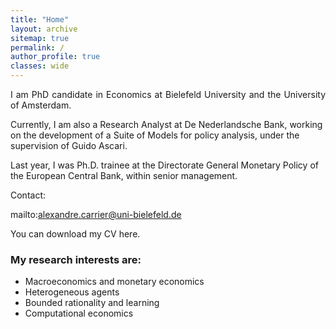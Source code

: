 ```yaml
---
title: "Home"
layout: archive
sitemap: true
permalink: /
author_profile: true
classes: wide
---
```


<p style="text-align: justify">
I am PhD candidate in Economics at Bielefeld University and the University of Amsterdam. 

Currently, I am also a Research Analyst at De Nederlandsche Bank, working on the development of a Suite of Models for policy analysis, under the supervision of Guido Ascari.

Last year, I was Ph.D. trainee at the Directorate General Monetary Policy of the European Central Bank, within senior management.

Contact:

mailto:alexandre.carrier@uni-bielefeld.de

You can download my CV here.
</p>

<!-- <p style="text-align: justify">
My research is driven towards characterizing, quantifying, and, ultimately, predicting natural phenomena by way of mathematical modelling.
Within this purview, numerical methods are indispensable.
Indeed, they <em>must</em> be used in order to make informed decisions and reach reliable conclusions when facing contemporary problems in science and engineering.
By employing mathematical tools from functional analysis, topology, differential geometry, and numerical linear algebra, the intent of my research is to develop the most accurate and practical numerical methods for modern scientific and engineering purposes.
</p> -->

### My research interests are:
- Macroeconomics and monetary economics
- Heterogeneous agents
- Bounded rationality and learning
- Computational economics
